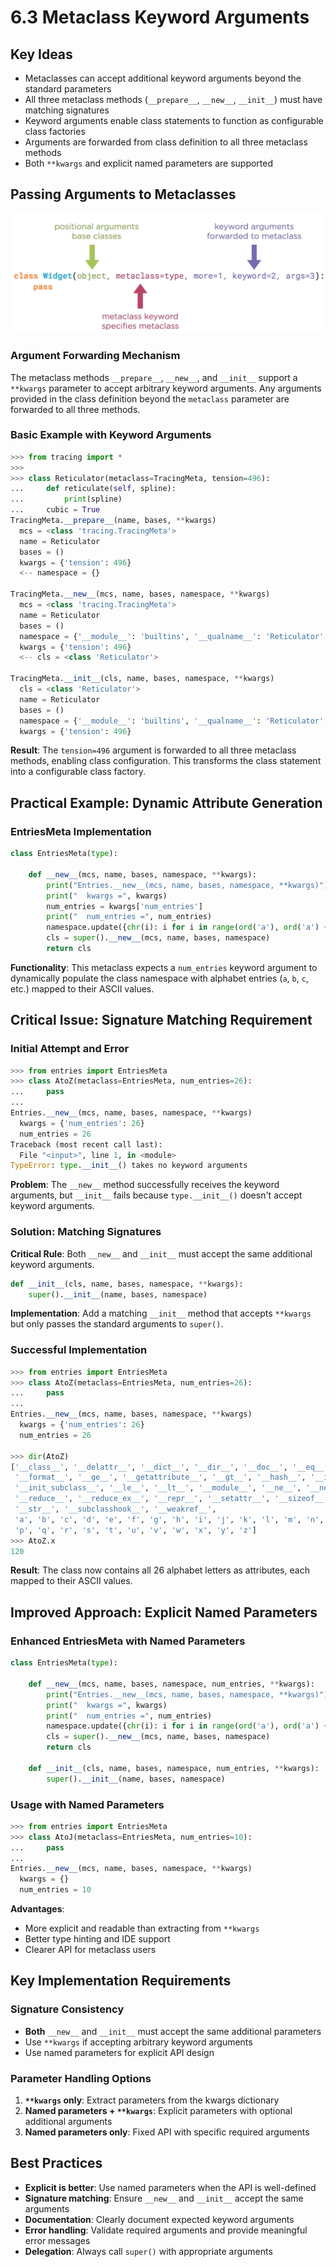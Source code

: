 # 6.3 Metaclass Keyword Arguments

## Key Ideas

- Metaclasses can accept additional keyword arguments beyond the standard parameters
- All three metaclass methods (`__prepare__`, `__new__`, `__init__`) must have matching signatures
- Keyword arguments enable class statements to function as configurable class factories
- Arguments are forwarded from class definition to all three metaclass methods
- Both `**kwargs` and explicit named parameters are supported

## Passing Arguments to Metaclasses

![Class definition](../images/class-definition-3.png)

### Argument Forwarding Mechanism

The metaclass methods `__prepare__`, `__new__`, and `__init__` support a `**kwargs` parameter to accept arbitrary keyword arguments. Any arguments provided in the class definition beyond the `metaclass` parameter are forwarded to all three methods.

### Basic Example with Keyword Arguments

```python
>>> from tracing import *
>>> 
>>> class Reticulator(metaclass=TracingMeta, tension=496):
...     def reticulate(self, spline):
...         print(spline)
...     cubic = True
TracingMeta.__prepare__(name, bases, **kwargs)
  mcs = <class 'tracing.TracingMeta'>
  name = Reticulator
  bases = ()
  kwargs = {'tension': 496}
  <-- namespace = {}

TracingMeta.__new__(mcs, name, bases, namespace, **kwargs)
  mcs = <class 'tracing.TracingMeta'>
  name = Reticulator
  bases = ()
  namespace = {'__module__': 'builtins', '__qualname__': 'Reticulator', 'cubic': True, 'reticulate': <function Reticulator.reticulate at 0x1032c88c8>}
  kwargs = {'tension': 496}
  <-- cls = <class 'Reticulator'>

TracingMeta.__init__(cls, name, bases, namespace, **kwargs)
  cls = <class 'Reticulator'>
  name = Reticulator
  bases = ()
  namespace = {'__module__': 'builtins', '__qualname__': 'Reticulator', 'cubic': True, 'reticulate': <function Reticulator.reticulate at 0x1032c88c8>}
  kwargs = {'tension': 496}
```

**Result**: The `tension=496` argument is forwarded to all three metaclass methods, enabling class configuration. This transforms the class statement into a configurable class factory.

## Practical Example: Dynamic Attribute Generation

### EntriesMeta Implementation

```python
class EntriesMeta(type):

    def __new__(mcs, name, bases, namespace, **kwargs):
        print("Entries.__new__(mcs, name, bases, namespace, **kwargs)")
        print("  kwargs =", kwargs)
        num_entries = kwargs['num_entries']
        print("  num_entries =", num_entries)
        namespace.update({chr(i): i for i in range(ord('a'), ord('a') + num_entries)})
        cls = super().__new__(mcs, name, bases, namespace)
        return cls
```

**Functionality**: This metaclass expects a `num_entries` keyword argument to dynamically populate the class namespace with alphabet entries (`a`, `b`, `c`, etc.) mapped to their ASCII values.

## Critical Issue: Signature Matching Requirement

### Initial Attempt and Error

```python
>>> from entries import EntriesMeta
>>> class AtoZ(metaclass=EntriesMeta, num_entries=26):
...     pass
...
Entries.__new__(mcs, name, bases, namespace, **kwargs)
  kwargs = {'num_entries': 26}
  num_entries = 26
Traceback (most recent call last):
  File "<input>", line 1, in <module>
TypeError: type.__init__() takes no keyword arguments
```

**Problem**: The `__new__` method successfully receives the keyword arguments, but `__init__` fails because `type.__init__()` doesn't accept keyword arguments.

### Solution: Matching Signatures

**Critical Rule**: Both `__new__` and `__init__` must accept the same additional keyword arguments.

```python
def __init__(cls, name, bases, namespace, **kwargs):
    super().__init__(name, bases, namespace)
```

**Implementation**: Add a matching `__init__` method that accepts `**kwargs` but only passes the standard arguments to `super()`.

### Successful Implementation

```python
>>> from entries import EntriesMeta
>>> class AtoZ(metaclass=EntriesMeta, num_entries=26):
...     pass
...
Entries.__new__(mcs, name, bases, namespace, **kwargs)
  kwargs = {'num_entries': 26}
  num_entries = 26

>>> dir(AtoZ)
['__class__', '__delattr__', '__dict__', '__dir__', '__doc__', '__eq__',
 '__format__', '__ge__', '__getattribute__', '__gt__', '__hash__', '__init__',
 '__init_subclass__', '__le__', '__lt__', '__module__', '__ne__', '__new__',
 '__reduce__', '__reduce_ex__', '__repr__', '__setattr__', '__sizeof__',
 '__str__', '__subclasshook__', '__weakref__',
 'a', 'b', 'c', 'd', 'e', 'f', 'g', 'h', 'i', 'j', 'k', 'l', 'm', 'n', 'o',
 'p', 'q', 'r', 's', 't', 'u', 'v', 'w', 'x', 'y', 'z']
>>> AtoZ.x
120
```

**Result**: The class now contains all 26 alphabet letters as attributes, each mapped to their ASCII values.

## Improved Approach: Explicit Named Parameters

### Enhanced EntriesMeta with Named Parameters

```python
class EntriesMeta(type):

    def __new__(mcs, name, bases, namespace, num_entries, **kwargs):
        print("Entries.__new__(mcs, name, bases, namespace, **kwargs)")
        print("  kwargs =", kwargs)
        print("  num_entries =", num_entries)
        namespace.update({chr(i): i for i in range(ord('a'), ord('a') + num_entries)})
        cls = super().__new__(mcs, name, bases, namespace)
        return cls

    def __init__(cls, name, bases, namespace, num_entries, **kwargs):
        super().__init__(name, bases, namespace)
```

### Usage with Named Parameters

```python
>>> from entries import EntriesMeta
>>> class AtoJ(metaclass=EntriesMeta, num_entries=10):
...     pass
...
Entries.__new__(mcs, name, bases, namespace, **kwargs)
  kwargs = {}
  num_entries = 10
```

**Advantages**: 
- More explicit and readable than extracting from `**kwargs`
- Better type hinting and IDE support
- Clearer API for metaclass users

## Key Implementation Requirements

### Signature Consistency
- **Both** `__new__` and `__init__` must accept the same additional parameters
- Use `**kwargs` if accepting arbitrary keyword arguments
- Use named parameters for explicit API design

### Parameter Handling Options
1. **`**kwargs` only**: Extract parameters from the kwargs dictionary
2. **Named parameters + `**kwargs`**: Explicit parameters with optional additional arguments
3. **Named parameters only**: Fixed API with specific required arguments

## Best Practices

- **Explicit is better**: Use named parameters when the API is well-defined
- **Signature matching**: Ensure `__new__` and `__init__` accept the same arguments
- **Documentation**: Clearly document expected keyword arguments
- **Error handling**: Validate required arguments and provide meaningful error messages
- **Delegation**: Always call `super()` with appropriate arguments
